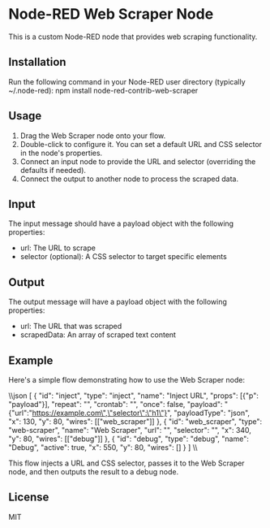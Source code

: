 ﻿# Node-RED Web Scraper Node



This is a custom Node-RED node that provides web scraping functionality.

## Installation

Run the following command in your Node-RED user directory (typically ~/.node-red):
npm install node-red-contrib-web-scraper

## Usage

1. Drag the Web Scraper node onto your flow.
2. Double-click to configure it. You can set a default URL and CSS selector in the node's properties.
3. Connect an input node to provide the URL and selector (overriding the defaults if needed).
4. Connect the output to another node to process the scraped data.

## Input

The input message should have a payload object with the following properties:

- url: The URL to scrape
- selector (optional): A CSS selector to target specific elements

## Output

The output message will have a payload object with the following properties:

- url: The URL that was scraped
- scrapedData: An array of scraped text content

## Example

Here's a simple flow demonstrating how to use the Web Scraper node:

\\\json
[
    {
        "id": "inject",
        "type": "inject",
        "name": "Inject URL",
        "props": [{"p": "payload"}],
        "repeat": "",
        "crontab": "",
        "once": false,
        "payload": "{\"url\":\"https://example.com\",\"selector\":\"h1\"}",
        "payloadType": "json",
        "x": 130,
        "y": 80,
        "wires": [["web_scraper"]]
    },
    {
        "id": "web_scraper",
        "type": "web-scraper",
        "name": "Web Scraper",
        "url": "",
        "selector": "",
        "x": 340,
        "y": 80,
        "wires": [["debug"]]
    },
    {
        "id": "debug",
        "type": "debug",
        "name": "Debug",
        "active": true,
        "x": 550,
        "y": 80,
        "wires": []
    }
]
\\\

This flow injects a URL and CSS selector, passes it to the Web Scraper node, and then outputs the result to a debug node.

## License

MIT
